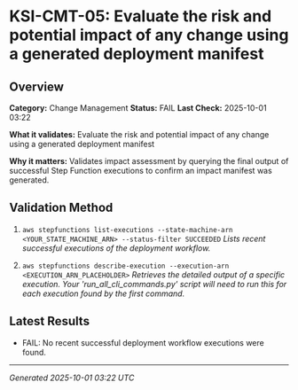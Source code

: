 # KSI-CMT-05: Evaluate the risk and potential impact of any change using a generated deployment manifest

## Overview

**Category:** Change Management
**Status:** FAIL
**Last Check:** 2025-10-01 03:22

**What it validates:** Evaluate the risk and potential impact of any change using a generated deployment manifest

**Why it matters:** Validates impact assessment by querying the final output of successful Step Function executions to confirm an impact manifest was generated.

## Validation Method

1. `aws stepfunctions list-executions --state-machine-arn <YOUR_STATE_MACHINE_ARN> --status-filter SUCCEEDED`
   *Lists recent successful executions of the deployment workflow.*

2. `aws stepfunctions describe-execution --execution-arn <EXECUTION_ARN_PLACEHOLDER>`
   *Retrieves the detailed output of a specific execution. Your 'run_all_cli_commands.py' script will need to run this for each execution found by the first command.*

## Latest Results

- FAIL: No recent successful deployment workflow executions were found.

---
*Generated 2025-10-01 03:22 UTC*